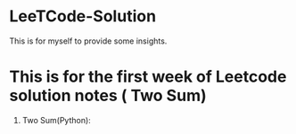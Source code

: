 # LeeTCode-Solution
This is for myself to provide some insights. 
# This is for the first week of Leetcode solution notes ( Two Sum) 
1. Two Sum(Python):



